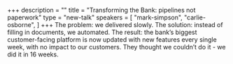 +++
description = ""
title = "Transforming the Bank: pipelines not paperwork"
type = "new-talk"
speakers = [
        "mark-simpson",
        "carlie-osborne",
]
+++
The problem: we delivered slowly. The solution: instead of filling in documents, we automated. The result: the bank’s biggest customer-facing platform is now updated with new features every single week, with no impact to our customers. They thought we couldn’t do it - we did it in 16 weeks.